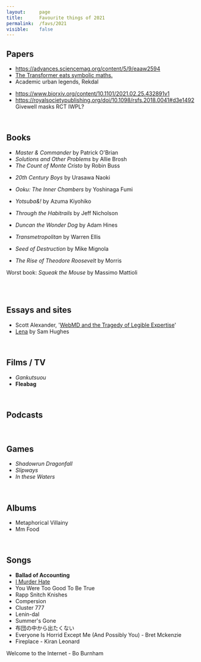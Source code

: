 ```yaml
---
layout:     page
title:      Favourite things of 2021
permalink:  /favs/2021
visible:    false
---
```


## Papers

* https://advances.sciencemag.org/content/5/9/eaaw2594
* [The Transformer eats symbolic maths.](https://arxiv.org/pdf/1912.01412.pdf)
* Academic urban legends, Rekdal
- https://www.biorxiv.org/content/10.1101/2021.02.25.432891v1
- https://royalsocietypublishing.org/doi/10.1098/rsfs.2018.0041#d3e1492
Givewell masks RCT
IWPL?

<br>

## Books

* _*Master & Commander*_ by Patrick O'Brian
* _Solutions and Other Problems_ by Allie Brosh
* _The Count of Monte Cristo_ by Robin Buss
<!-- * _Annihilation_ by VanderMeer. -->
* _20th Century Boys_ by Urasawa Naoki
* _Ooku: The Inner Chambers_ by Yoshinaga Fumi
* _Yotsuba&!_ by Azuma Kiyohiko
* _Through the Habitrails_ by Jeff Nicholson
* _Duncan the Wonder Dog_ by Adam Hines
* _Transmetropolitan_ by Warren Ellis
* _Seed of Destruction_ by Mike Mignola

* _The Rise of Theodore Roosevelt_ by Morris


Worst book: _Squeak the Mouse_ by Massimo Mattioli 

<br>


<br>

## Essays and sites

* Scott Alexander, '[WebMD and the Tragedy of Legible Expertise](https://astralcodexten.substack.com/p/webmd-and-the-tragedy-of-legible)'
* [Lena](https://qntm.org/mmacevedo_ru) by Sam Hughes

<br>

## Films / TV

* _Gankutsuou_
* **Fleabag**

<br>

## Podcasts



<br>

## Games

* _Shadowrun Dragonfall_
* _Slipways_
* _In these Waters_

<br>

## Albums

* Metaphorical Villainy
* Mm Food

<br>

## Songs

* **Ballad of Accounting**
* [I Murder Hate](https://www.youtube.com/watch?v=7_uE-X-XT1c)
* You Were Too Good To Be True
* Rapp Snitch Knishes
* Compersion
* Cluster 777
* Lenin-dal
* Summer's Gone
* 布団の中から出たくない
* Everyone Is Horrid Except Me (And Possibly You) - Bret Mckenzie
* Fireplace - Kiran Leonard
<!-- ## Work -->
Welcome to the Internet - Bo Burnham

